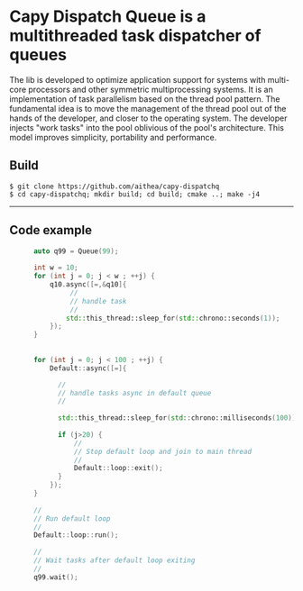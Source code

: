 # Capy Dispatch Queue is a multithreaded task dispatcher of queues

The lib is developed to optimize application support for systems with multi-core processors and other symmetric multiprocessing systems.
It is an implementation of task parallelism based on the thread pool pattern. The fundamental idea is to move the management 
of the thread pool out of the hands of the developer, and closer to the operating system. The developer injects "work tasks" into the pool oblivious of the pool's architecture. 
This model improves simplicity, portability and performance.

## Build 

    $ git clone https://github.com/aithea/capy-dispatchq
    $ cd capy-dispatchq; mkdir build; cd build; cmake ..; make -j4

---

## Code example

```c++
      auto q99 = Queue(99);
  
      int w = 10;
      for (int j = 0; j < w ; ++j) {
          q10.async([=,&q10]{
               //
               // handle task
               //
              std::this_thread::sleep_for(std::chrono::seconds(1));
          });
      }
 
  
      for (int j = 0; j < 100 ; ++j) {
          Default::async([=]{

            //
            // handle tasks async in default queue 
            //           
              
            std::this_thread::sleep_for(std::chrono::milliseconds(100));
  
            if (j>20) {
                //
                // Stop default loop and join to main thread
                //
                Default::loop::exit();
            }  
          });
      }
    
      //
      // Run default loop
      //      
      Default::loop::run();
    
      //
      // Wait tasks after default loop exiting
      //
      q99.wait(); 
 ```
